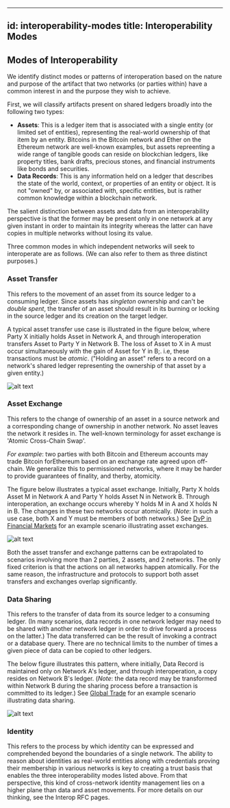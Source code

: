<!--
 Copyright IBM Corp. All Rights Reserved.

 SPDX-License-Identifier: CC-BY-4.0
 -->
---
id: interoperability-modes
title: Interoperability Modes
---

## Modes of Interoperability

We identify distinct modes or patterns of interoperation based on the nature and purpose of the artifact that two networks (or parties within) have a common interest in and the purpose they wish to achieve.

First, we will classify artifacts present on shared ledgers broadly into the following two types:
- __Assets__: This is a ledger item that is associated with a single entity (or limited set of entities), representing the real-world ownership of that item by an entity. Bitcoins in the Bitcoin network and Ether on the Ethereum network are well-known examples, but assets repreenting a wide range of tangible goods can reside on blockchian ledgers, like property titles, bank drafts, precious stones, and financial instruments like bonds and securities.
- __Data Records__: This is any information held on a ledger that describes the state of the world, context, or properties of an entity or object. It is not "owned" by, or associated with, specific entities, but is rather common knowledge within a blockchain network.

The salient distinction between assets and data from an interoperability perspective is that the former may be present only in one network at any given instant in order to maintain its integrity whereas the latter can have copies in multiple networks without losing its value.

Three common modes in which independent networks will seek to interoperate are as follows. (We can also refer to them as three distinct purposes.)

### Asset Transfer
This refers to the movement of an asset from its source ledger to a consuming ledger. Since assets has _singleton_ ownership and can't be _double spent_, the transfer of an asset should result in its burning or locking in the source ledger and its creation on the target ledger.

A typical asset transfer use case is illustrated in the figure below, where Party X initially holds Asset in Network A, and through interoperation transfers Asset to Party Y in Network B. The loss of Asset to X in A must occur simultaneously with the gain of Asset for Y in B;. i.e, these transactions must be _atomic_. ("Holding an asset" refers to a record on a network's shared ledger representing the ownership of that asset by a given entity.)

![alt text](/use-cases/asset-transfer.png)

### Asset Exchange
This refers to the change of ownership of an asset in a source network and a corresponding change of ownership in another network. No asset leaves the network it resides in. The well-known terminology for asset exchange is 'Atomic Cross-Chain Swap'.

_For example_: two parties with both Bitcoin and Ethereum accounts may trade Bitcoin forEthereum based on an exchange rate agreed upon off-chain. We generalize this to permissioned networks, where it may be harder to provide guarantees of finality, and therby, atomicity.

The figure below illustrates a typical asset exchange. Initially, Party X holds Asset M in Network A and Party Y holds Asset N in Network B. Through interoperation, an exchange occurs whereby Y holds M in A and X holds N in B. The changes in these two networks occur atomically. (_Note_: in such a use case, both X and Y must be members of both networks.) See [DvP in Financial Markets](user-stories/financial-markets.md) for an example scenario illustrating asset exchanges.

![alt text](/use-cases/asset-exchange.png)

Both the asset transfer and exchange patterns can be extrapolated to scenarios involving more than 2 parties, 2 assets, and 2 networks. The only fixed criterion is that the actions on all networks happen atomically. For the same reason, the infrastructure and protocols to support both asset transfers and exchanges overlap significantly.

### Data Sharing
This refers to the transfer of data from its source ledger to a consuming ledger. (In many scenarios, data records in one network ledger may need to be shared with another network ledger in order to drive forward a process on the latter.) The data transferred can be the result of invoking a contract or a database query. There are no technical limits to the number of times a given piece of data can be copied to other ledgers.

The below figure illustrates this pattern, where initially, Data Record is maintained only on Network A's ledger, and through interoperation, a copy resides on Network B's ledger. (_Note_: the data record may be transformed within Network B during the sharing process before a transaction is committed to its ledger.) See [Global Trade](user-stories/global-trade.md) for an example scenario illustrating data sharing.

![alt text](/use-cases/data-transfer.png)

### Identity
This refers to the process by which identity can be expressed and comprehended beyond the boundaries of a single network. The ability to reason about identities as real-world entities along with credentials proving their membership in various networks is key to creating a trust basis that enables the three interoperability  modes listed above. From that perspective, this kind of cross-network identity management lies on a higher plane than data and asset movements. For more details on our thinking, see the Interop RFC pages.
